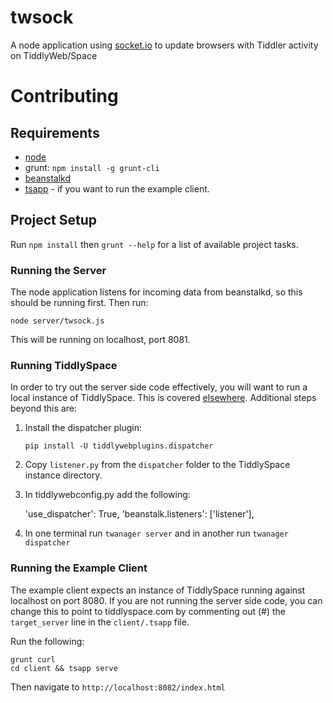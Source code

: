 # twsock

A node application using [socket.io](http://socket.io/) to update browsers with Tiddler activity on TiddlyWeb/Space

# Contributing

## Requirements

* [node](http://nodejs.org/)
* grunt: `npm install -g grunt-cli`
* [beanstalkd](http://kr.github.io/beanstalkd/)
* [tsapp](https://github.com/cdent/tsapp) - if you want to run the example client.

## Project Setup

Run `npm install` then `grunt --help` for a list of available project tasks.

### Running the Server

The node application listens for incoming data from beanstalkd, so this should be running first.  Then run:

    node server/twsock.js

This will be running on localhost, port 8081.

### Running TiddlySpace

In order to try out the server side code effectively, you will want to run a local instance of TiddlySpace.
This is covered [elsewhere](http://tiddlyweb.tiddlyspace.com/Hosting%20Your%20Own%20TiddlySpace).  Additional steps
beyond this are:

1. Install the dispatcher plugin:

    `pip install -U tiddlywebplugins.dispatcher`

2. Copy `listener.py` from the `dispatcher` folder to the TiddlySpace instance directory.

3. In tiddlywebconfig.py add the following:

   'use_dispatcher': True,
   'beanstalk.listeners': ['listener'],

4. In one terminal run `twanager server` and in another run `twanager dispatcher`

### Running the Example Client

The example client expects an instance of TiddlySpace running against localhost on port 8080.  If you are not running
the server side code, you can change this to point to tiddlyspace.com by commenting out (#) the `target_server` line in
the `client/.tsapp` file.

Run the following:

    grunt curl
    cd client && tsapp serve

Then navigate to `http://localhost:8082/index.html`